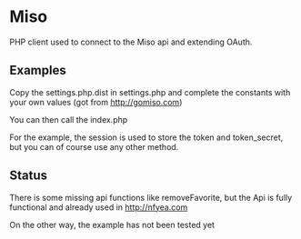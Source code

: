 Miso
====

PHP client used to connect to the Miso api and extending OAuth.

Examples
--------

Copy the settings.php.dist in settings.php and complete the constants with your own values (got from http://gomiso.com)

You can then call the index.php

For the example, the session is used to store the token and token_secret, but you can of course use any other method.

Status
------

There is some missing api functions like removeFavorite, but the Api is fully functional and already used in http://nfyea.com

On the other way, the example has not been tested yet